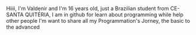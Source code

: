 Hiiii, I'm  Valdenir and I'm 16 years old, just a Brazilian student from CE-SANTA QUITÉRIA, I am in github for learn about programming  while help other people
I'm want to share all my Programmation's Jorney, the basic to the advanced

